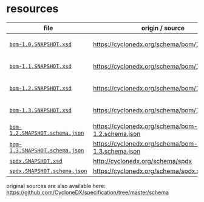 # resources

| file | origin / source | note |
| ---  | --- | --- |
| [`bom-1.0.SNAPSHOT.xsd`](bom-1.0.SNAPSHOT.xsd) | https://cyclonedx.org/schema/bom/1.0 | `http://cyclonedx.org/schema/spdx` was replaced with `spdx.SNAPSHOT.xsd` |
| [`bom-1.1.SNAPSHOT.xsd`](bom-1.1.SNAPSHOT.xsd) | https://cyclonedx.org/schema/bom/1.1 | `http://cyclonedx.org/schema/spdx` was replaced with `spdx.SNAPSHOT.xsd` |
| [`bom-1.2.SNAPSHOT.xsd`](bom-1.2.SNAPSHOT.xsd) | https://cyclonedx.org/schema/bom/1.2 | `http://cyclonedx.org/schema/spdx` was replaced with `spdx.SNAPSHOT.xsd` |
| [`bom-1.3.SNAPSHOT.xsd`](bom-1.3.SNAPSHOT.xsd) | https://cyclonedx.org/schema/bom/1.3 | `http://cyclonedx.org/schema/spdx` was replaced with `spdx.SNAPSHOT.xsd` |
| [`bom-1.2.SNAPSHOT.schema.json`](bom-1.2.SNAPSHOT.schema.json) | https://cyclonedx.org/schema/bom-1.2.schema.json | `spdx.schema.json` was replaced with `spdx.SNAPSHOT.schema.json` |
| [`bom-1.3.SNAPSHOT.schema.json`](bom-1.3.SNAPSHOT.schema.json) | https://cyclonedx.org/schema/bom-1.3.schema.json | `spdx.schema.json` was replaced with `spdx.SNAPSHOT.schema.json` |
| [`spdx.SNAPSHOT.xsd`](spdx.SNAPSHOT.xsd) | http://cyclonedx.org/schema/spdx | |
| [`spdx.SNAPSHOT.schema.json`](spdx.SNAPSHOT.schema.json) | https://cyclonedx.org/schema/spdx.schema.json | |

original sources are also available here:
https://github.com/CycloneDX/specification/tree/master/schema
